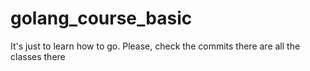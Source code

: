 # golang_course_basic
It's just to learn how to go. Please, check the commits there are all the classes there
